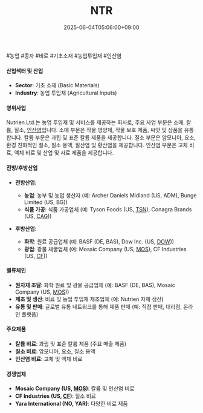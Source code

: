 ﻿---
title: "NTR"
date: 2025-06-04T05:06:00+09:00
lastmod: 2025-06-04T05:06:00+09:00
type: docs
sidebar:
  open: true
weight: 631
---
<div style="display:none">
  <meta property="article:published_time" content="2025-06-03T20:06:00Z" />
  <meta property="article:modified_time" content="2025-06-03T20:06:00Z" />
</div>
#농업 #종자 #비료 #기초소재 #농업투입재 #인산염 

#### 산업섹터 및 산업

- **Sector**: 기초 소재 (Basic Materials)
- **Industry**: 농업 투입재 (Agricultural Inputs)

#### 영위사업

Nutrien Ltd.는 농업 투입재 및 서비스를 제공하는 회사로, 주요 사업 부문은 소매, 칼륨, 질소, [인산염](/industry-study/인산염/)입니다. 소매 부문은 작물 영양제, 작물 보호 제품, 씨앗 및 상품을 유통합니다. 칼륨 부문은 과립 및 표준 칼륨 제품을 제공합니다. 질소 부문은 암모니아, 요소, 환경 친화적인 질소, 질소 용액, 질산염 및 황산염을 제공합니다. 인산염 부문은 고체 비료, 액체 비료 및 산업 및 사료 제품을 제공합니다.

#### 전방/후방산업

- **전방산업**:
    - **농업**: 농부 및 농업 생산자 (예: Archer Daniels Midland (US, ADM), Bunge Limited (US, BG))
    - **식품 가공**: 식품 가공업체 (예: Tyson Foods (US, [TSN](/company-analysis/tsn/)), Conagra Brands (US, [CAG](/company-analysis/cag/)))
      
- **후방산업**:
    - **화학**: 원료 공급업체 (예: BASF (DE, BAS), Dow Inc. (US, [DOW](/company-analysis/dow/)))
    - **광업**: 광물 채굴업체 (예: Mosaic Company (US, [MOS](/company-analysis/mos/)), CF Industries (US, [CF](/company-analysis/cf/)))

#### 밸류체인

- **원자재 조달**: 화학 원료 및 광물 공급업체 (예: BASF (DE, BAS), Mosaic Company (US, [MOS](/company-analysis/mos/)))
- **제조 및 생산**: 비료 및 농업 투입재 제조업체 (예: Nutrien 자체 생산)
- **유통 및 판매**: 글로벌 유통 네트워크를 통해 제품 판매 (예: 직접 판매, 대리점, 온라인 플랫폼)

#### 주요제품

- **칼륨 비료**: 과립 및 표준 칼륨 제품 (주요 매출 제품)
- **질소 비료**: 암모니아, 요소, 질소 용액
- **인산염 비료**: 고체 및 액체 비료

#### 경쟁업체

- **Mosaic Company (US, [MOS](/company-analysis/mos/))**: 칼륨 및 인산염 비료
- **CF Industries (US, [CF](/company-analysis/cf/))**: 질소 비료
- **Yara International (NO, YAR)**: 다양한 비료 제품
